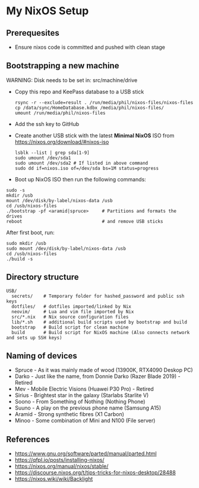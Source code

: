 # My NixOS Setup

## Prerequesites
* Ensure nixos code is committed and pushed with clean stage

## Bootstrapping a new machine

WARNING: Disk needs to be set in: src/machine/drive


* Copy this repo and KeePass database to a USB stick
    ```
    rsync -r --exclude=result . /run/media/phil/nixos-files/nixos-files
    cp /data/sync/HomeDatabase.kdbx /media/phil/nixos-files/
    umount /run/media/phil/nixos-files
    ```
* Add the ssh key to GitHub
* Create another USB stick with the latest **Minimal NixOS** ISO from https://nixos.org/download/#nixos-iso
    ```
    lsblk --list | grep sda[1-9]
    sudo umount /dev/sda1
    sudo umount /dev/sda2 # If listed in above command
    sudo dd if=nixos.iso of=/dev/sda bs=1M status=progress
    ```

* Boot up NixOS ISO then run the following commands:
```
sudo -s
mkdir /usb
mount /dev/disk/by-label/nixos-data /usb
cd /usb/nixos-files
./bootstrap -pf <aramid|spruce>     # Partitions and formats the drives
reboot                              # and remove USB sticks
```

After first boot, run:
```
sudo mkdir /usb
sudo mount /dev/disk/by-label/nixos-data /usb
cd /usb/nixos-files
./build -s
```

## Directory structure

```
USB/
  secrets/    # Temporary folder for hashed_password and public ssh keys
  dotfiles/   # dotfiles imported/linked by Nix
  neovim/     # Lua and vim file imported by Nix
  src/*.nix   # Nix source configuration files
  lib/*.sh    # additional build scripts used by bootstrap and build
  bootstrap   # Build script for clean machine
  build       # Build script for NixOS machine (Also connects network and sets up SSH keys)
```

## Naming of devices
* Spruce - As it was mainly made of wood (13900K, RTX4090 Deskop PC)
* Darko - Just like the name, from Donnie Darko (Razer Blade 2019) - Retired
* Mev - Mobile Electric Visions (Huawei P30 Pro) - Retired
* Sirius - Brightest star in the galaxy (Starlabs Starlite V)
* Soono - From Something of Nothing (Nothing Phone)
* Suuno - A play on the previous phone name (Samsung A15)
* Aramid - Strong synthetic fibres (X1 Carbon)
* Minoo - Some combination of Mini and N100 (File server)

## References
* https://www.gnu.org/software/parted/manual/parted.html
* https://qfpl.io/posts/installing-nixos/
* https://nixos.org/manual/nixos/stable/
* https://discourse.nixos.org/t/tips-tricks-for-nixos-desktop/28488
* https://nixos.wiki/wiki/Backlight